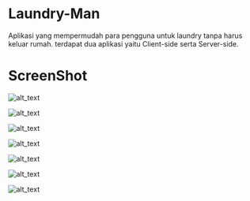 # Laundry-Man

Aplikasi yang mempermudah para pengguna untuk laundry tanpa harus keluar rumah.
terdapat dua aplikasi yaitu Client-side serta Server-side.





# ScreenShot

![alt_text](https://github.com/SMKCoding2019/LukmanNH/blob/master/ss/1.jpg)

![alt_text](https://github.com/SMKCoding2019/LukmanNH/blob/master/ss/2.jpg)

![alt_text](https://github.com/SMKCoding2019/LukmanNH/blob/master/ss/3.jpg)

![alt_text](https://github.com/SMKCoding2019/LukmanNH/blob/master/ss/4.jpg)

![alt_text](https://github.com/SMKCoding2019/LukmanNH/blob/master/ss/5.jpg)

![alt_text](https://github.com/SMKCoding2019/LukmanNH/blob/master/ss/6.jpg)

![alt_text](https://github.com/SMKCoding2019/LukmanNH/blob/master/ss/7.jpg)

